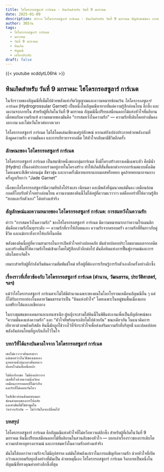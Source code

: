 ```yaml
---
title: ไฮโดรกรอสซูลาร์ การ์เนต - หินเกิดสำหรับ วันที่ 9 มกราคม
date: 2025-01-09
description: สำรวจ ไฮโดรกรอสซูลาร์ การ์เนต - หินเกิดสำหรับ วันที่ 9 มกราคม สัญลักษณ์ของ การสมหวังในความรัก มาเรียนรู้ความหมายลึกซึ้งของหินพิเศษนี้
author: 365วัน
tags:
  - ไฮโดรกรอสซูลาร์ การ์เนต
  - มกราคม
  - วันที่ 9 มกราคม
  - หินเกิด
  - อัญมณี
  - เครื่องประดับ
draft: false
---
```


{{< youtube xcddytL06hk >}}


## หินเกิดสำหรับ วันที่ 9 มกราคม: ไฮโดรกรอสซูลาร์ การ์เนต

ในจักรวาลของอัญมณีที่เต็มไปด้วยพลังแห่งจิตวิญญาณและความหมายซ่อนเร้น _ไฮโดรกรอสซูลาร์ การ์เนต_ (Hydrogrossular Garnet) เป็นหนึ่งในอัญมณีหายากที่แผ่ความรู้สึกอ่อนโยน ลึกซึ้ง และงดงามจากภายใน สำหรับผู้ที่เกิดในวันที่ 9 มกราคม อัญมณีนี้เปรียบเสมือนดอกไม้แห่งหัวใจที่ผลิบานเมื่อพบกับความรักแท้ ความหมายของมันคือ “การสมหวังในความรัก” — ความรักที่เติบโตอย่างมั่นคง งอกงาม และไม่หวั่นไหวต่อกาลเวลา

ไฮโดรกรอสซูลาร์ การ์เนต ไม่ได้โดดเด่นเพียงแค่รูปลักษณ์ หากแต่ยังเปล่งประกายด้วยพลังงานที่ดึงดูดความรัก ความมั่นคง และการเยียวยาจากอดีต ให้หัวใจกลับมามีชีวิตอีกครั้ง

### ลักษณะของ ไฮโดรกรอสซูลาร์ การ์เนต

ไฮโดรกรอสซูลาร์ การ์เนต เป็นสมาชิกหนึ่งของกลุ่มการ์เนต ซึ่งมีโครงสร้างทางเคมีเฉพาะตัว คือมีน้ำ (Hydro) เป็นองค์ประกอบร่วมอยู่ภายในโครงสร้าง ทำให้เกิดสีสันที่แตกต่างจากการ์เนตแบบดั้งเดิม โดยเฉพาะสีเขียวอ่อนนุ่ม สีขาวขุ่น และบางครั้งมีลายแทรกแบบมอสหรือหยก ดูคล้ายหยกมากจนบางครั้งถูกเรียกว่า “Jade Garnet”

เนื้อของไฮโดรกรอสซูลาร์มีความทึบถึงโปร่งแสง เนียนตา และมีพลังที่นุ่มนวลแต่มั่นคง เหมือนอ้อมกอดที่โอบรับหัวใจอย่างอ่อนโยน ความงามของหินนี้ไม่ได้อยู่ที่ความแวววาว แต่คือออร่าที่ให้ความรู้สึก “สงบและรักตัวเอง” ได้อย่างแท้จริง

### สัญลักษณ์และความหมายของ ไฮโดรกรอสซูลาร์ การ์เนต: การสมหวังในความรัก

คำว่า “การสมหวังในความรัก” ของไฮโดรกรอสซูลาร์ การ์เนต มีความหมายมากกว่าความโรแมนติก มันคือความรักในทุกระดับ — ความรักที่เราให้กับตนเอง ความรักจากครอบครัว ความรักที่ยืนยาวกับคู่ชีวิต และแม้กระทั่งการให้อภัยในอดีต

พลังของหินนี้อยู่ที่ความสามารถในการเปิดหัวใจอย่างปลอดภัย มันช่วยปลอบประโลมบาดแผลจากอดีต และสร้างพื้นที่ให้ความรักใหม่เข้ามาโดยไม่รู้สึกกลัวอีกต่อไป มันคือหินแห่งการฟื้นฟูอารมณ์และการเติบโตทางจิตใจ

เหมาะสำหรับผู้ที่กำลังเริ่มต้นความสัมพันธ์ใหม่ หรือผู้ที่ต้องการเรียนรู้การรักตัวเองอีกครั้งอย่างลึกซึ้ง

### เรื่องราวที่เกี่ยวข้องกับ ไฮโดรกรอสซูลาร์ การ์เนต (ตำนาน, วัฒนธรรม, ประวัติศาสตร์, ฯลฯ)

แม้ว่าไฮโดรกรอสซูลาร์ การ์เนตจะไม่ได้มีตำนานเฉพาะของตนในโลกโบราณเหมือนอัญมณีอื่น ๆ แต่ก็ได้รับการยกย่องในหลายวัฒนธรรมว่าเป็น “หินแห่งหัวใจ” โดยเฉพาะในหมู่ชนพื้นเมืองแถบแอฟริกาใต้และเอเชียกลาง

ในบางชุมชนของเคนยาและแทนซาเนีย ผู้หญิงจะสวมใส่หินนี้ในพิธีแต่งงานเพื่อเป็นสัญลักษณ์ของ “ความมั่นคงแห่งความรัก” และ “หัวใจที่พร้อมจะเติบโตไปด้วยกัน” ขณะเดียวกัน ในแนวคิดการเยียวยาด้วยพลังคริสตัล หินนี้มักถูกใช้วางไว้ที่จักระหัวใจเพื่อส่งเสริมความรักที่บริสุทธิ์ และปลดปล่อยพลังอันอ่อนโยนที่ถูกกักเก็บไว้ในใจ

### บทกวีที่ได้แรงบันดาลใจจาก ไฮโดรกรอสซูลาร์ การ์เนต

```
เธอไม่แวววาวดั่งแสงดาว  
แต่เธอสว่างในวิธีของเธอเอง  
ดุจหยาดน้ำอุ่นกลางคืนหนาว  
ปลอบใจฉันที่เหนื่อยล้า

ไม่ต้องร้องขอ ไม่ต้องเอ่ยวาจา  
เธอสื่อใจด้วยความนิ่งเงียบ  
เหมือนการรอคอยที่ไม่เร่งรีบ  
และรักที่ไม่เคยหวั่นไหว

ในสีเขียวอ่อนดั่งมอสบนผา  
ซ่อนคำตอบของการให้อภัย  
และคำมั่นที่มิใช่คำพูดใด  
ว่าเราจะรักกัน — ไม่ว่าวันใดจะเปลี่ยนไป
```

### บทสรุป

ไฮโดรกรอสซูลาร์ การ์เนต คืออัญมณีแห่งหัวใจที่ไม่หวือหวาแต่ลึกซึ้ง สำหรับผู้ที่เกิดในวันที่ 9 มกราคม หินนี้เปรียบเสมือนดอกไม้ที่ผลิบานในสวนลับของหัวใจ — บอกเล่าเรื่องราวของการเติบโต ความกล้าหาญทางอารมณ์ และการสมหวังในความรักอย่างแท้จริง

มันไม่ได้บอกว่าความรักจะไม่มีอุปสรรค แต่มันให้พลังแก่เราในการเผชิญกับความรัก ด้วยหัวใจที่เปิดกว้างและยอมรับทุกสิ่งอย่างที่มันเป็น ด้วยเหตุนี้เอง ไฮโดรกรอสซูลาร์ การ์เนต จึงกลายเป็นหนึ่งในอัญมณีที่ทรงคุณค่าอย่างลึกซึ้งที่สุด